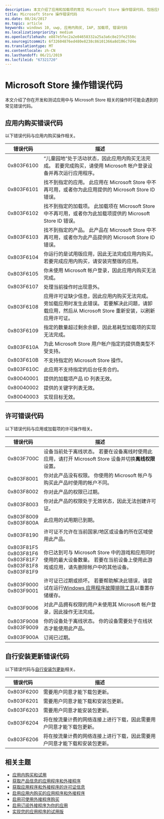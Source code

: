 ```yaml
---
description: 本文介绍了应用和加载项的常见 Microsoft Store 操作错误代码，包括应用内购买、许可和自行安装应用更新。
title: Microsoft Store 操作错误代码
ms.date: 08/24/2017
ms.topic: article
keywords: windows 10, uwp, 应用内购买, IAP, 加载项, 错误代码
ms.localizationpriority: medium
ms.openlocfilehash: e887e5fec2a2e04658332a25a3a6c8e23fe2550c
ms.sourcegitcommit: 6f32604876ed480e8238c86101366a8d106c7d4e
ms.translationtype: MT
ms.contentlocale: zh-CN
ms.lasthandoff: 06/21/2019
ms.locfileid: "67321720"
---
```

# <a name="error-codes-for-store-operations"></a>Microsoft Store 操作错误代码

<!-- confirm whether symbolic names are defined for app developers, or do they just handle direct error code values -->

本文介绍了你在开发和测试应用中与 Microsoft Store 相关的操作时可能会遇到的常见错误代码。

## <a name="in-app-purchase-error-codes"></a>应用内购买错误代码

以下错误代码与应用内购买操作相关。

|  错误代码  |  描述  |
|--------------|---------------|
| 0x803F6100   | “儿童园地”处于活动状态，因此应用内购买无法完成。 若要完成购买，请使用 Microsoft 帐户登录设备并再次运行应用程序。               |
| 0x803F6101   | 找不到指定的应用。 此应用在 Microsoft Store 中不再可用，或者你为此应用提供的 Microsoft Store ID 错误。     |
| 0x803F6102   | 找不到指定的加载项。 此加载项在 Microsoft Store 中不再可用，或者你为此加载项提供的 Microsoft Store ID 错误。                                               |
| 0x803F6103   | 找不到指定的产品。 此产品在 Microsoft Store 中不再可用，或者你为此产品提供的 Microsoft Store ID 错误。                                          |
| 0x803F6104   | 你运行的是试用版应用，因此无法完成应用内购买。 若要完成应用内购买，请安装完整版的应用。               |
| 0x803F6105   | 你未使用 Microsoft 帐户登录，因此应用内购买无法完成。                                              |
| 0x803F6107   | 处理当前操作时出现意外。                                             |
| 0x803F6108   | 应用许可证缺少信息，因此应用内购买无法完成。 旁加载应用时发生此错误。 若要解决此问题，请卸载应用，然后从 Microsoft Store 重新安装，以刷新应用许可证。                                          |
| 0x803F6109   | 指定的数量超过剩余余额，因此易耗型加载项的实现无法完成。        |
| 0x803F610A   | 为此 Microsoft Store 用户帐户指定的提供商类型不受支持。                                            |
| 0x803F610B   | 不支持指定的 Microsoft Store 操作。                                             |
| 0x803F610C   | 此应用不支持指定的后台任务合约。                                             |
| 0x80040001   | 提供的加载项产品 ID 列表无效。                        |
| 0x80040002   | 提供的关键字列表无效。                   |
| 0x80040003   | 实现目标无效。                       |

## <a name="licensing-error-codes"></a>许可错误代码

以下错误代码与应用或加载项的许可操作相关。

|  错误代码  |  描述  |
|--------------|---------------|
| 0x803F700C   | 设备当前处于离线状态。 若要在设备离线时使用此应用，请打开 Microsoft Store 设备并切换**离线权限**设置。            |
| 0x803F8001   | 你对此产品没有权限。 你使用的 Microsoft 帐户与购买此产品时使用的帐户不同。           |
| 0x803F8002   | 你对此产品的权限已过期。           |
| 0x803F8003   | 你对此产品的权限处于无效状态，因此无法创建许可证。   |
| 0x803F8009<br/>0x803F800A   | 此应用的试用期已到期。   |
| 0x803F8190   |  许可证不允许在当前国家/地区或设备的所在区域使用此产品。  |
| 0x803F81F5<br/>0x803F81F6<br/>0x803F81F7<br/>0x803F81F8<br/>0x803F81F9   |  你已达到可与 Microsoft Store 中的游戏和应用同时使用的最大设备数量。 若要在当前设备上使用此游戏或应用，请先删除帐户中的其他设备。  |
| 0x803F9000<br/>0x803F9001    |  许可证已过期或损坏。 若要帮助解决此错误，请尝试在运行[Windows 应用程序故障排除工具](https://support.microsoft.com/help/4027498/microsoft-store-fix-problems-with-apps)以重置存储缓存。     |
| 0x803F9006    |  对此产品拥有权限的用户未使用其 Microsoft 帐户登录，因此操作无法完成。            |
| 0x803F9008<br/>0x803F9009    |  你的设备处于离线状态。 你的设备需要处于在线状态才能使用此产品。            |
| 0x803F900A    |  订阅已过期。            |


## <a name="self-install-update-error-codes"></a>自行安装更新错误代码

以下错误代码与[自行安装包更新](../packaging/self-install-package-updates.md)相关。

|  错误代码  |  描述  |
|--------------|---------------|
| 0x803F6200   | 需要用户同意才能下载包更新。               |
| 0x803F6201   | 需要用户同意才能下载和安装包更新。                                                  |
| 0x803F6203   | 需要用户同意才能安装包更新。                                         |
| 0x803F6204   | 将在按流量计费的网络连接上进行下载，因此需要用户同意才能下载包更新。                                             |
| 0x803F6206   | 将在按流量计费的网络连接上进行下载，因此需要用户同意才能下载和安装包更新。     |


## <a name="related-topics"></a>相关主题

* [应用内购买和试用](in-app-purchases-and-trials.md)
* [获取产品信息的应用程序和外接程序](get-product-info-for-apps-and-add-ons.md)
* [获取应用程序和外接程序的许可证信息](get-license-info-for-apps-and-add-ons.md)
* [启用应用内购买的应用程序和外接程序](enable-in-app-purchases-of-apps-and-add-ons.md)
* [启用可使用外接程序购买](enable-consumable-add-on-purchases.md)
* [启用订阅外接程序为你的应用](enable-subscription-add-ons-for-your-app.md)
* [实现您的应用程序的试用版](implement-a-trial-version-of-your-app.md)
